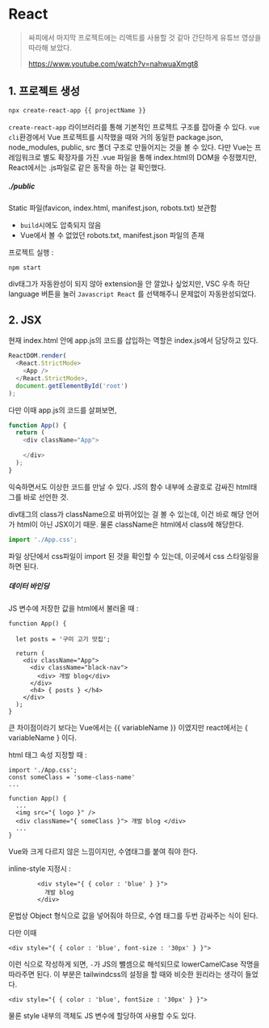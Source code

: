 # React

> 싸피에서 마지막 프로젝트에는 리액트를 사용할 것 같아 간단하게 유튜브 영상을 따라해 보았다.
>
> https://www.youtube.com/watch?v=nahwuaXmgt8



## 1. 프로젝트 생성

```bash
npx create-react-app {{ projectName }}
```

`create-react-app` 라이브러리를 통해 기본적인 프로젝트 구조를 잡아줄 수 있다. `vue cli`환경에서 Vue 프로젝트를 시작했을 때와 거의 동일한 package.json, node_modules, public, src 폴더 구조로 만들어지는 것을 볼 수 있다. 다만 Vue는 프레임워크로 별도 확장자를 가진 .vue 파일을 통해 index.html의 DOM을 수정했지만, React에서는 .js파일로 같은 동작을 하는 걸 확인했다.



##### ./public

Static 파일(favicon, index.html, manifest.json, robots.txt) 보관함

- `build`시에도 압축되지 않음
-  Vue에서 볼 수 없었던 robots.txt, manifest.json 파일의 존재



프로젝트 실행 :

```bash
npm start
```



div태그가 자동완성이 되지 않아 extension을 안 깔았나 싶었지만, VSC 우측 하단 language 버튼을 눌러 `Javascript React` 를 선택해주니 문제없이 자동완성되었다.



## 2. JSX

현재 index.html 안에 app.js의 코드를 삽입하는 역할은 index.js에서 담당하고 있다.

```js
ReactDOM.render(
  <React.StrictMode>
    <App />
  </React.StrictMode>,
  document.getElementById('root')
);
```



다만 이때 app.js의 코드를 살펴보면,

```js
function App() {
  return (
    <div className="App">
      
    </div>
  );
}
```

익숙하면서도 이상한 코드를 만날 수 있다. JS의 함수 내부에 소괄호로 감싸진 html태그를 바로 선언한 것. 

div태그의 class가 className으로 바뀌어있는 걸 볼 수 있는데, 이건 바로 해당 언어가 html이 아닌 JSX이기 때문. 물론 className은 html에서 class에 해당한다.

```js
import './App.css';
```

파일 상단에서 css파일이 import 된 것을 확인할 수 있는데, 이곳에서 css 스타일링을 하면 된다.



##### 데이터 바인딩

JS 변수에 저장한 값을 html에서 불러올 때 :

```react
function App() {

  let posts = '구미 고기 맛집';

  return (
    <div className="App">
      <div className="black-nav">
        <div> 개발 blog</div>
      </div>
      <h4> { posts } </h4>
    </div>
  );
}
```

큰 차이점이라기 보다는 Vue에서는 {{ variableName }} 이였지만 react에서는 { variableName } 이다.



html 태그 속성 지정할 때 :

```react
import './App.css';
const someClass = 'some-class-name'
...

function App() {
  ...
  <img src="{ logo }" />
  <div className="{ someClass }"> 개발 blog </div>
  ...
}
```

Vue와 크게 다르지 않은 느낌이지만, 수염태그를 붙여 줘야 한다.



inline-style 지정시 :

```react
        <div style="{ { color : 'blue' } }">
          개발 blog
        </div>
```

문법상 Object 형식으로 값을 넣어줘야 하므로, 수염 태그를 두번 감싸주는 식이 된다. 

다만 이때

```react
<div style="{ { color : 'blue', font-size : '30px' } }">
```

이런 식으로 작성하게 되면, `-`가 JS의 뺄셈으로 해석되므로 lowerCamelCase 작명을 따라주면 된다. 이 부분은 tailwindcss의 설정을 할 때와 비슷한 원리라는 생각이 들었다.

```react
<div style="{ { color : 'blue', fontSize : '30px' } }">
```

물론 style 내부의 객체도 JS 변수에 할당하여 사용할 수도 있다. 


